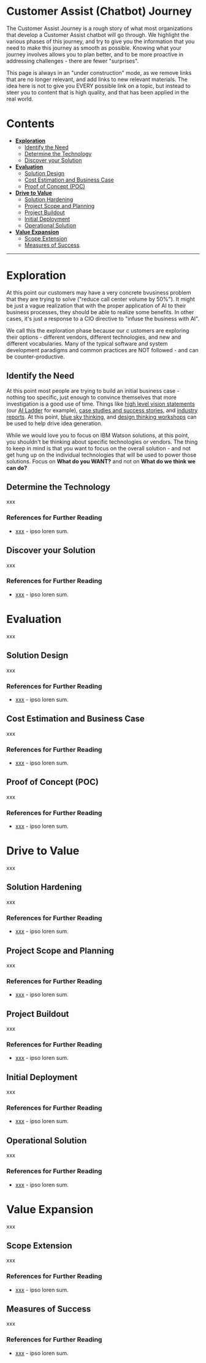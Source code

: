 # Customer Assist (Chatbot) Journey

The Customer Assist Journey is a rough story of what most organizations that develop a Customer Assist chatbot will go through.  We highlight the various phases of this journey, and try to give you the information that you need to make this journey as smooth as possible.  Knowing what your journey involves allows you to plan better, and to be more proactive in addressing challenges - there are fewer "surprises".

This page is always in an "under construction" mode, as we remove links that are no longer relevant, and add links to new relevant materials.  The idea here is not to give you EVERY possible link on a topic, but instead to steer you to content that is high quality, and that has been applied in the real world.

# Contents
- **[Exploration](#exploration)**
   - [Identify the Need]()
   - [Determine the Technology]()
   - [Discover your Solution]()
- **[Evaluation](#evaluation)**
   - [Solution Design]()
   - [Cost Estimation and Business Case]()
   - [Proof of Concept (POC)]()
- **[Drive to Value]()**
   - [Solution Hardening]()
   - [Project Scope and Planning]()
   - [Project Buildout]()
   - [Initial Deployment]()
   - [Operational Solution](#data-and-analytics)
- **[Value Expansion]()**
   - [Scope Extension]()
   - [Measures of Success]()
   
---

# Exploration
At this point our customers may have a very concrete bvusiness problem that they are trying to solve ("reduce call center volume by 50%").  It might be just a vague realization that with the proper application of AI to their business processes, they should be able to realize some benefits.  In other cases, it's just a response to a CIO directive to "infuse the business with AI".

We call this the exploration phase because our c ustomers are exploring their options - different vendors, different technologies, and new and different vocabularies.  Many of the typical software and system development paradigms and common practices are NOT followed - and can be counter-productive.

## Identify the Need
At this point most people are trying to build an initial business case - nothing too specific, just enough to convince themselves that more investigation is a good use of time.  Things like [high level vision statements](https://www.ibm.com/analytics/journey-to-ai) (our [AI Ladder](https://www.ibm.com/account/reg/us-en/signup?formid=urx-41166) for example), [case studies and success stories](https://www.ibm.com/watson/ai-customer-service), and [industry reports](https://www.ibm.com/blogs/watson/2020/03/independent-study-finds-ibm-watson-assistant-customers-accrued-23-9-million-in-benefits/).  At this point, [blue sky thinking](https://quickbooks.intuit.com/ca/resources/self-employed/blue-sky-thinking/), and [design thinking workshops](https://www.ibm.com/blogs/cloud-computing/2017/09/27/design-thinking-workshop-journey-cloud/?mhsrc=ibmsearch_a&mhq=design%20thinking%20workshop) can be used to help drive idea generation.  

While we would love you to focus on IBM Watson solutions, at this point, you shouldn't be thinking about specific technologies or vendors.  The thing to keep in mind is that you want to focus on the overall solution - and not get hung up on the individual technologies that will be used to power those solutions.  Focus on **What do you WANT?** and not on **What do we think we can do?**

## Determine the Technology
xxx

### References for Further Reading
- [xxx](http:/xxx) - ipso loren sum.

## Discover your Solution
xxx

### References for Further Reading
- [xxx](http:/xxx) - ipso loren sum.

# Evaluation
xxx

## Solution Design
xxx

### References for Further Reading
- [xxx](http:/xxx) - ipso loren sum.

## Cost Estimation and Business Case
xxx

### References for Further Reading
- [xxx](http:/xxx) - ipso loren sum.

## Proof of Concept (POC)
xxx

### References for Further Reading
- [xxx](http:/xxx) - ipso loren sum.

# Drive to Value
xxx

## Solution Hardening
xxx

### References for Further Reading
- [xxx](http:/xxx) - ipso loren sum.

## Project Scope and Planning
xxx

### References for Further Reading
- [xxx](http:/xxx) - ipso loren sum.

## Project Buildout
xxx

### References for Further Reading
- [xxx](http:/xxx) - ipso loren sum.

## Initial Deployment
xxx

### References for Further Reading
- [xxx](http:/xxx) - ipso loren sum.

## Operational Solution
xxx

### References for Further Reading
- [xxx](http:/xxx) - ipso loren sum.

# Value Expansion
xxx

## Scope Extension
xxx

### References for Further Reading
- [xxx](http:/xxx) - ipso loren sum.

## Measures of Success
xxx

### References for Further Reading
- [xxx](http:/xxx) - ipso loren sum.

